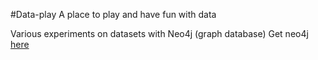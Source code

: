 #Data-play
A place to play and have fun with data

Various experiments on datasets with Neo4j (graph database)
Get neo4j [here](http://www.neo4j.com)